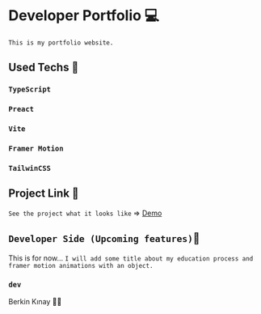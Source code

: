 # Developer Portfolio 💻
`This is my portfolio website.`

## Used Techs 🥰

### `TypeScript`
### `Preact`
### `Vite`
### `Framer Motion`
### `TailwinCSS`

## Project Link 🔭

`See the project what it looks like` => [Demo](https://berkinkinay.dev/)

## `Developer Side (Upcoming features)`💫
This is for now... `I will add some title about my education process and framer motion animations with an object.`

### `dev`
Berkin Kınay 👨‍💻
